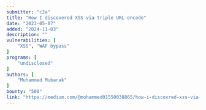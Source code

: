 ```yaml
---
submitter: "c2a"
title: "How I discovered XSS via triple URL encode"
date: "2023-05-07"
added: "2024-11-03"
description: ""
vulnerabilities: [
    "XSS", "WAF bypass"
]
programs: [
    "undisclosed"
]
authors: [
    "Muhammed Mubarak"
]
bounty: "500"
link: "https://medium.com/@mohammed01550038865/how-i-discovred-xss-via-url-encode-3-times-86ccd5354081"
---
```




